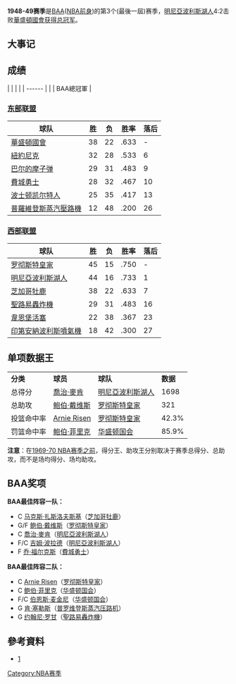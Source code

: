 **1948-49赛季**是[BAA](https://zh.wikipedia.org/wiki/BAA "wikilink")([NBA前身](../Page/NBA.md "wikilink"))的第3个(最後一屆)赛季，[明尼亞波利斯湖人](https://zh.wikipedia.org/wiki/明尼亞波利斯湖人 "wikilink")4:2击败[華盛頓國會获得总冠军](https://zh.wikipedia.org/wiki/華盛頓國會 "wikilink")。

## 大事记

## 成绩

|  |        |
|  | ------ |
|  | BAA總冠軍 |

### [东部联盟](https://zh.wikipedia.org/wiki/東部聯盟_\(NBA\) "wikilink")

| 球队                                                                | 胜  | 负  | 胜率   | 落后 |
| ----------------------------------------------------------------- | -- | -- | ---- | -- |
| [華盛頓國會](https://zh.wikipedia.org/wiki/華盛頓國會 "wikilink")           | 38 | 22 | .633 | \- |
| [紐約尼克](https://zh.wikipedia.org/wiki/紐約尼克 "wikilink")             | 32 | 28 | .533 | 6  |
| [巴尔的摩子弹](https://zh.wikipedia.org/wiki/巴尔的摩子弹_\(最初的\) "wikilink") | 29 | 31 | .483 | 9  |
| [費城勇士](https://zh.wikipedia.org/wiki/費城勇士 "wikilink")             | 28 | 32 | .467 | 10 |
| [波士顿凯尔特人](../Page/波士顿凯尔特人.md "wikilink")                          | 25 | 35 | .417 | 13 |
| [普羅維登斯蒸汽壓路機](https://zh.wikipedia.org/wiki/普羅維登斯蒸汽壓路機 "wikilink") | 12 | 48 | .200 | 26 |

### [西部联盟](https://zh.wikipedia.org/wiki/西部聯盟_\(NBA\) "wikilink")

| 球队                                                                | 胜  | 负  | 胜率   | 落后 |
| ----------------------------------------------------------------- | -- | -- | ---- | -- |
| [罗彻斯特皇家](https://zh.wikipedia.org/wiki/罗彻斯特皇家 "wikilink")         | 45 | 15 | .750 | \- |
| [明尼亞波利斯湖人](https://zh.wikipedia.org/wiki/明尼亞波利斯湖人 "wikilink")     | 44 | 16 | .733 | 1  |
| [芝加哥牡鹿](../Page/芝加哥牡鹿.md "wikilink")                              | 38 | 22 | .633 | 7  |
| [聖路易轟炸機](https://zh.wikipedia.org/wiki/聖路易轟炸機 "wikilink")         | 29 | 31 | .483 | 16 |
| [韋恩堡活塞](https://zh.wikipedia.org/wiki/韋恩堡活塞 "wikilink")           | 22 | 38 | .367 | 23 |
| [印第安納波利斯噴氣機](https://zh.wikipedia.org/wiki/印第安納波利斯噴氣機 "wikilink") | 18 | 42 | .300 | 27 |

## 单项数据王

|        |                                                                     |                                                               |        |
| ------ | ------------------------------------------------------------------- | ------------------------------------------------------------- | ------ |
| **分类** | **球员**                                                              | **球队**                                                        | **数据** |
| 总得分    | [喬治·麥肯](https://zh.wikipedia.org/wiki/喬治·麥肯 "wikilink")             | [明尼亞波利斯湖人](https://zh.wikipedia.org/wiki/明尼亞波利斯湖人 "wikilink") | 1698   |
| 总助攻    | [鲍伯·戴维斯](https://zh.wikipedia.org/wiki/鲍伯·戴维斯 "wikilink")           | [罗彻斯特皇家](https://zh.wikipedia.org/wiki/罗彻斯特皇家 "wikilink")     | 321    |
| 投篮命中率  | [Arnie Risen](https://zh.wikipedia.org/wiki/Arnie_Risen "wikilink") | [罗彻斯特皇家](https://zh.wikipedia.org/wiki/罗彻斯特皇家 "wikilink")     | 42.3%  |
| 罚篮命中率  | [鲍伯·菲里克](https://zh.wikipedia.org/wiki/鲍伯·菲里克 "wikilink")           | [华盛顿国会](https://zh.wikipedia.org/wiki/华盛顿国会 "wikilink")       | 85.9%  |

**注意**：在[1969-70
NBA赛季之前](https://zh.wikipedia.org/wiki/1969-70_NBA赛季 "wikilink")，得分王、助攻王分别取决于赛季总得分、总助攻，而不是场均得分、场均助攻。

## BAA奖项

**BAA最佳阵容一队：**

  - C
    [马克斯·扎斯洛夫斯基](../Page/马克斯·扎斯洛夫斯基.md "wikilink")（[芝加哥牡鹿](../Page/芝加哥牡鹿.md "wikilink")）
  - G/F
    [鲍伯·戴维斯](https://zh.wikipedia.org/wiki/鲍伯·戴维斯 "wikilink")（[罗彻斯特皇家](https://zh.wikipedia.org/wiki/罗彻斯特皇家 "wikilink")）
  - C
    [喬治·麥肯](https://zh.wikipedia.org/wiki/喬治·麥肯 "wikilink")（[明尼亞波利斯湖人](https://zh.wikipedia.org/wiki/明尼亞波利斯湖人 "wikilink")）
  - F/C
    [吉姆·波拉德](../Page/吉姆·波拉德.md "wikilink")（[明尼亞波利斯湖人](https://zh.wikipedia.org/wiki/明尼亞波利斯湖人 "wikilink")）
  - F
    [乔·福尔克斯](../Page/乔·福尔克斯.md "wikilink")（[費城勇士](https://zh.wikipedia.org/wiki/費城勇士 "wikilink")）

**BAA最佳阵容二队：**

  - C [Arnie
    Risen](https://zh.wikipedia.org/wiki/Arnie_Risen "wikilink")（[罗彻斯特皇家](https://zh.wikipedia.org/wiki/罗彻斯特皇家 "wikilink")）
  - C
    [鲍伯·菲里克](https://zh.wikipedia.org/wiki/鲍伯·菲里克 "wikilink")（[华盛顿国会](https://zh.wikipedia.org/wiki/华盛顿国会 "wikilink")）
  - F/C
    [伯恩斯·麦金尼](../Page/伯恩斯·麦金尼.md "wikilink")（[华盛顿国会](https://zh.wikipedia.org/wiki/华盛顿国会 "wikilink")）
  - G
    [肯·塞勒斯](https://zh.wikipedia.org/wiki/肯·塞勒斯 "wikilink")（[普罗维登斯蒸汽压路机](https://zh.wikipedia.org/wiki/普罗维登斯蒸汽压路机 "wikilink")）
  - G
    [约翰尼·罗甘](https://zh.wikipedia.org/wiki/约翰尼·罗甘 "wikilink")（[聖路易轟炸機](https://zh.wikipedia.org/wiki/聖路易轟炸機 "wikilink")）

## 參考資料

  - [1](http://en.wikipedia.org/wiki/1948%E2%80%9349_BAA_season)

[Category:NBA赛季](https://zh.wikipedia.org/wiki/Category:NBA赛季 "wikilink")